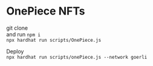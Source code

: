 # OnePiece NFTs

git clone \
and run ```npm i```\
```npx hardhat run scripts/OnePiece.js```


Deploy\
```npx hardhat run scripts/onePiece.js --network goerli```




